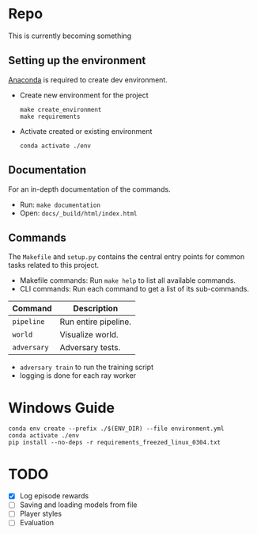 # Repo

This is currently becoming something

## Setting up the environment

[Anaconda](https://www.anaconda.com/) is required to create dev environment.

- Create new environment for the project

  ```
  make create_environment
  make requirements
  ```

- Activate created or existing environment

  ```
  conda activate ./env
  ```

## Documentation

For an in-depth documentation of the commands.

- Run: `make documentation`
- Open: `docs/_build/html/index.html`

## Commands

The `Makefile` and `setup.py` contains the central entry points for common tasks related to this project.

- Makefile commands: Run `make help` to list all available commands.
- CLI commands: Run each command to get a list of its sub-commands.

| Command         | Description             |
| --------------- | ----------------------- |
| `pipeline`      | Run entire pipeline.    |
| `world`         | Visualize world.        |
| `adversary`     | Adversary tests.        |

- `adversary train` to run the training script
-  logging is done for each ray worker

# Windows Guide

```
conda env create --prefix ./$(ENV_DIR) --file environment.yml
conda activate ./env
pip install --no-deps -r requirements_freezed_linux_0304.txt
```

# TODO

- [x] Log episode rewards
- [ ] Saving and loading models from file
- [ ] Player styles
- [ ] Evaluation
